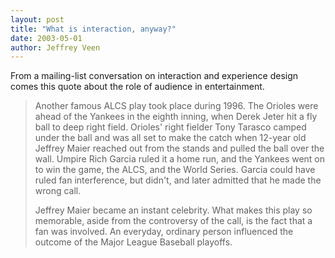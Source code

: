 ```yaml
---
layout: post
title: "What is interaction, anyway?"
date: 2003-05-01
author: Jeffrey Veen
---
```

From a mailing-list conversation on interaction and experience design comes this quote about the role of audience in entertainment.

<blockquote>Another famous ALCS play took place during 1996. The Orioles were ahead of the Yankees in the eighth inning, when Derek Jeter hit a fly
ball to deep right field. Orioles' right fielder Tony Tarasco camped under the ball and was all set to make the catch when 12-year old Jeffrey Maier reached out from the stands and pulled the ball over the wall. Umpire Rich Garcia ruled it a home run, and the Yankees went on to win the game, the ALCS, and the World Series. Garcia could have ruled fan interference, but didn't, and later admitted that he made the wrong call.

Jeffrey Maier became an instant celebrity. What makes this play so memorable, aside from the controversy of the call, is the fact that a fan was involved. An everyday, ordinary person influenced the outcome of the Major League Baseball playoffs.</blockquote>

